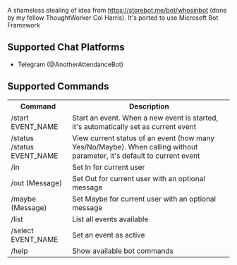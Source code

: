 A shameless stealing of idea from https://storebot.me/bot/whosinbot (done by  my fellow ThoughtWorker Col Harris). It's ported to use Microsoft Bot Framework

## Supported Chat Platforms
- Telegram (@AnotherAttendanceBot)

## Supported Commands

<table>
    <tr>
        <th>Command</th>
        <th>Description</th>
    </tr>
    <tr>
        <td>
            /start EVENT_NAME
        </td>
        <td>
            Start an event. When a new event is started, it's automatically set as current event
        </td>
    </tr>
    <tr>
        <td>
            /status
            <br/>
            /status EVENT_NAME
        </td>
        <td>
            View current status of an event (how many Yes/No/Maybe). When calling without parameter, it's default to current event
        </td>
    </tr>
    <tr>
        <td>
            /in
        </td>
        <td>
            Set In for current user
        </td>
    </tr>
    <tr>
        <td>
            /out (Message)
        </td>
        <td>
            Set Out for current user with an optional message
        </td>
    </tr>
    <tr>
        <td>
            /maybe (Message)
        </td>
        <td>
            Set Maybe for current user with an optional message
        </td>
    </tr>
    <tr>
        <td>
            /list
        </td>
        <td>
            List all events available
        </td>
    </tr>
    <tr>
        <td>
            /select EVENT_NAME
        </td>
        <td>
            Set an event as active
        </td>
    </tr>
    <tr>
        <td>
            /help
        </td>
        <td>
            Show available bot commands
        </td>
    </tr>
</table>